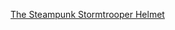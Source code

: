 ---
layout: post
wordpress_id: 526
wordpress_url: http://noesbueno.com/archives/526
date: '2010-03-24 10:57:56 -0500'
date_gmt: '2010-03-24 15:57:56 -0500'
body: |
  <p><a href="http://feedproxy.google.com/~r/geeky-gadgets/~3/130uCrtu1Fc/">The Steampunk Stormtrooper Helmet</a></p>
---